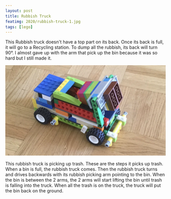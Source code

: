 ```yaml
---
layout: post
title: Rubbish Truck
featimg: 2020/rubbish-truck-1.jpg
tags: [lego]
---
```



This Rubbish truck doesn't have a top part on its back. Once its back is full,
it will go to a Recycling station. To dump all the rubbish, its back will turn
90°. I almost gave up with the arm that pick up the bin because it was so hard
but I still made it.

<img src="/media/2020/rubbish-truck-2.jpg">

This rubbish truck is picking up trash. These are the steps it picks up trash.
When a bin is full, the rubbish truck comes. Then the rubbish truck turns and
drives backwards with its rubbish picking arm pointing to the bin. When the bin
is between the 2 arms, the 2 arms will start lifting the bin until trash is
falling into the truck. When all the trash is on the truck, the truck will put
the bin back on the ground.
